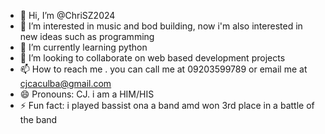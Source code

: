 - 👋 Hi, I’m @ChriSZ2024
- 👀 I’m interested in music and bod building, now i'm also interested in new ideas such as programming
- 🌱 I’m currently learning python
- 💞️ I’m looking to collaborate on web based development projects
- 📫 How to reach me . you can call me at 09203599789 or email me at cjcaculba@gmail.com
- 😄 Pronouns: CJ. i am a HIM/HIS
- ⚡ Fun fact: i played bassist ona a band amd won 3rd place in a battle of the band
  

<!---
ChriSZ2024/ChriSZ2024 is a ✨ special ✨ repository because its `README.md` (this file) appears on your GitHub profile.
You can click the Preview link to take a look at your changes.
--->
